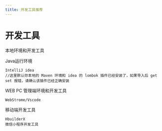 ```yaml
---
title: 开发工具推荐
---
```


# 开发工具

本地环境和开发工具

Java运行环境

	IntelliJ idea
	//这里默认你本地的 Maven 环境和 idea 的 lombok 插件已经安装了，如果导入后 get set 报错，请确认该插件已经正确安装

WEB PC 管理端环境和开发工具

	WebStrome/Vscode

移动端开发工具

	HbuilderX
	微信小程序开发工具